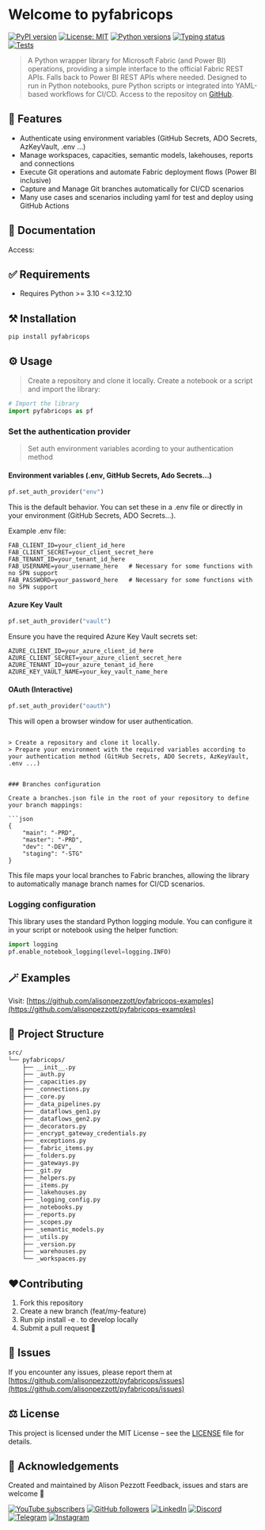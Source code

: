 # Welcome to pyfabricops

[![PyPI version](https://img.shields.io/pypi/v/pyfabricops.svg)](https://pypi.org/project/pyfabricops/)
[![License: MIT](https://img.shields.io/badge/License-MIT-yellow.svg)](https://opensource.org/licenses/MIT)
[![Python versions](https://img.shields.io/pypi/pyversions/pyfabricops.svg)](https://pypi.org/project/pyfabricops/)
[![Typing status](https://img.shields.io/badge/typing-PEP%20561-blue)](https://peps.python.org/pep-0561/)    
[![Tests](https://github.com/alisonpezzott/pyfabricops/actions/workflows/test.yml/badge.svg)](https://github.com/alisonpezzott/pyfabricops/actions/workflows/test.yml)  

> A Python wrapper library for Microsoft Fabric (and Power BI) operations, providing a simple interface to the official Fabric REST APIs. Falls back to Power BI REST APIs where needed. Designed to run in Python notebooks, pure Python scripts or integrated into YAML-based workflows for CI/CD.
Access to the repositoy on [GitHub](https://github.com/alisonpezzott/pyfabricops).

## 🚀 Features  

- Authenticate using environment variables (GitHub Secrets, ADO Secrets, AzKeyVault, .env ...)
- Manage workspaces, capacities, semantic models, lakehouses, reports and connections
- Execute Git operations and automate Fabric deployment flows (Power BI inclusive)
- Capture and Manage Git branches automatically for CI/CD scenarios
- Many use cases and scenarios including yaml for test and deploy using GitHub Actions

## 📃 Documentation  
Access: 

## ✅ Requirements  

- Requires Python >= 3.10 <=3.12.10  

## ⚒️ Installation

```bash
pip install pyfabricops
```

## ⚙️ Usage

> Create a repository and clone it locally.
> Create a notebook or a script and import the library:

```python
# Import the library
import pyfabricops as pf
```

### Set the authentication provider

> Set auth environment variables acording to your authentication method  
#### Environment variables (.env, GitHub Secrets, Ado Secrets...)
```python
pf.set_auth_provider("env")
```

This is the default behavior.
You can set these in a .env file or directly in your environment (GitHub Secrets, ADO Secrets...).

Example .env file:
```
FAB_CLIENT_ID=your_client_id_here
FAB_CLIENT_SECRET=your_client_secret_here
FAB_TENANT_ID=your_tenant_id_here
FAB_USERNAME=your_username_here   # Necessary for some functions with no SPN support
FAB_PASSWORD=your_password_here   # Necessary for some functions with no SPN support
```

#### Azure Key Vault

```python
pf.set_auth_provider("vault")
```
Ensure you have the required Azure Key Vault secrets set:
```
AZURE_CLIENT_ID=your_azure_client_id_here
AZURE_CLIENT_SECRET=your_azure_client_secret_here
AZURE_TENANT_ID=your_azure_tenant_id_here
AZURE_KEY_VAULT_NAME=your_key_vault_name_here
```

#### OAuth (Interactive)

```python
pf.set_auth_provider("oauth")
```
This will open a browser window for user authentication.

```

> Create a repository and clone it locally.
> Prepare your environment with the required variables according to your authentication method (GitHub Secrets, ADO Secrets, AzKeyVault, .env ...)


### Branches configuration

Create a branches.json file in the root of your repository to define your branch mappings:

```json
{
    "main": "-PRD",
    "master": "-PRD",
    "dev": "-DEV",
    "staging": "-STG"
}
```
This file maps your local branches to Fabric branches, allowing the library to automatically manage branch names for CI/CD scenarios.

### Logging configuration
This library uses the standard Python logging module. You can configure it in your script or notebook using the helper function:

```python
import logging
pf.enable_notebook_logging(level=logging.INFO)
```


## 🪄 Examples

Visit: [https://github.com/alisonpezzott/pyfabricops-examples](https://github.com/alisonpezzott/pyfabricops-examples)


## 🧬 Project Structure  

```bash
src/
└── pyfabricops/
    ├── __init__.py
    ├── _auth.py
    ├── _capacities.py
    ├── _connections.py
    ├── _core.py
    ├── _data_pipelines.py
    ├── _dataflows_gen1.py
    ├── _dataflows_gen2.py
    ├── _decorators.py
    ├── _encrypt_gateway_credentials.py
    ├── _exceptions.py
    ├── _fabric_items.py
    ├── _folders.py
    ├── _gateways.py
    ├── _git.py
    ├── _helpers.py
    ├── _items.py
    ├── _lakehouses.py
    ├── _logging_config.py
    ├── _notebooks.py
    ├── _reports.py
    ├── _scopes.py
    ├── _semantic_models.py
    ├── _utils.py
    ├── _version.py
    ├── _warehouses.py
    └── _workspaces.py
```  

## ❤️Contributing
1. Fork this repository
2. Create a new branch (feat/my-feature)
3. Run pip install -e . to develop locally
4. Submit a pull request 🚀  

## 🐞 Issues  
If you encounter any issues, please report them at [https://github.com/alisonpezzott/pyfabricops/issues](https://github.com/alisonpezzott/pyfabricops/issues)  

## ⚖️ License
This project is licensed under the MIT License – see the [LICENSE](LICENSE) file for details.  

## 🌟 Acknowledgements
Created and maintained by Alison Pezzott
Feedback, issues and stars are welcome 🌟

[![YouTube subscribers](https://img.shields.io/youtube/channel/subscribers/UCst_4Wi9DkGAc28uEPlHHHw?style=flat&logo=youtube&logoColor=ff0000&colorA=fff&colorB=000)](https://www.youtube.com/@alisonpezzott?sub_confirmation=1)
[![GitHub followers](https://img.shields.io/github/followers/alisonpezzott?style=flat&logo=github&logoColor=000&colorA=fff&colorB=000)](https://github.com/alisonpezzott)
[![LinkedIn](https://custom-icon-badges.demolab.com/badge/LinkedIn-0A66C2?logo=linkedin-white&logoColor=fff)](https://linkedin.com/in/alisonpezzott)
[![Discord](https://img.shields.io/badge/Discord-%235865F2.svg?&logo=discord&logoColor=white)](https://discord.gg/sJTDvWz9sM)
[![Telegram](https://img.shields.io/badge/Telegram-2CA5E0?logo=telegram&logoColor=white)](https://t.me/alisonpezzott)
[![Instagram](https://img.shields.io/badge/Instagram-%23E4405F.svg?logo=Instagram&logoColor=white)](https://instagram.com/alisonpezzott)  


